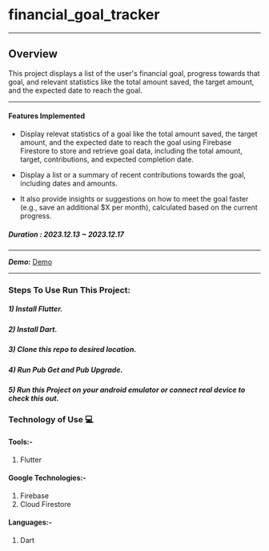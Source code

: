 # financial_goal_tracker
- - - -
## Overview
This project displays a list of the user's financial goal, progress towards that goal, and relevant statistics like the total amount saved, the target amount, and the expected date to reach the goal.

- - - -
#### Features Implemented
 - Display relevat statistics of a goal like the total amount saved, the target amount, and the expected date to reach the goal using Firebase Firestore to store and retrieve goal data, including the total amount, target, contributions, and expected completion date.
   
 - Display a list or a summary of recent contributions towards the goal, including dates and amounts.

 - It also provide insights or suggestions on how to meet the goal faster (e.g., save an additional $X per month), calculated based on the current progress.

##### Duration : 2023.12.13 ~ 2023.12.17

- - - -
***Demo:*** [Demo](https://www.youtube.com/watch?v=Oas0X-P1j1g)
- - - -

### Steps To Use Run This Project:
##### 1) Install Flutter.
##### 2) Install Dart.
##### 3) Clone this repo to desired location.
##### 4) Run Pub Get and Pub Upgrade.
##### 5) Run this Project on your android emulator or connect real device to check this out.

### Technology of Use 💻
####  Tools:-
1) Flutter

#### Google Technologies:-
1) Firebase
2) Cloud Firestore


#### Languages:-
1) Dart



